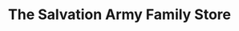 ---
title: "The Salvation Army Family Store"
url: /christchurch/the-salvation-army-family-store/
shop: charity
---